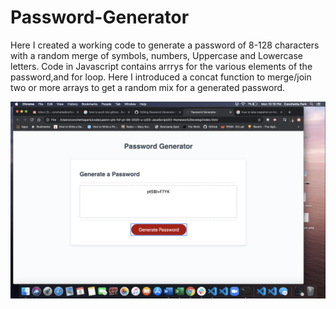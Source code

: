 # Password-Generator

Here I created a working code to generate a password of 8-128 characters with a random merge of symbols, numbers, Uppercase and Lowercase letters. Code in Javascript contains arrrys for the various elements of the password,and for loop. Here I introduced a concat function to merge/join two or more arrays to get a random mix for a generated password.





![](passwordimage.png)
